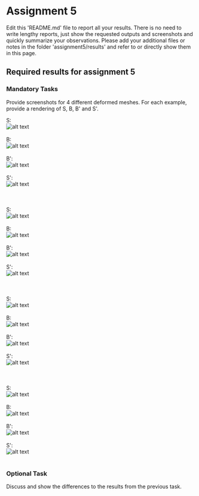 # Assignment 5

Edit this 'README.md' file to report all your results. There is no need to write lengthy reports, just show the requested outputs and screenshots and quickly summarize your observations. Please add your additional files or notes in the folder 'assignment5/results' and refer to or directly show them in this page.

## Required results for assignment 5

### Mandatory Tasks

Provide screenshots for 4 different deformed meshes. For each example, provide a rendering of S, B, B' and S'.

S:<br>
![alt text](https://github.com/eth-igl/gp20-alessiapacca/blob/master/assignment5/results/S_bar.png) <br><br>
B:<br>
![alt text](https://github.com/eth-igl/gp20-alessiapacca/blob/master/assignment5/results/B_bar.png) <br><br>
B': <br>
![alt text](https://github.com/eth-igl/gp20-alessiapacca/blob/master/assignment5/results/B_prime_bar.png) <br><br>
S': <br>
![alt text](https://github.com/eth-igl/gp20-alessiapacca/blob/master/assignment5/results/S_prime_bar.png) <br><br>
<br><br>
S:<br>
![alt text](https://github.com/eth-igl/gp20-alessiapacca/blob/master/assignment5/results/S_woodylo.png) <br><br>
B:<br>
![alt text](https://github.com/eth-igl/gp20-alessiapacca/blob/master/assignment5/results/B_woodylo.png) <br><br>
B': <br>
![alt text](https://github.com/eth-igl/gp20-alessiapacca/blob/master/assignment5/results/B_prime_woodylo.png) <br><br>
S': <br>
![alt text](https://github.com/eth-igl/gp20-alessiapacca/blob/master/assignment5/results/S_prime_woodylo.png) <br><br>
<br><br>
S:<br>
![alt text](https://github.com/eth-igl/gp20-alessiapacca/blob/master/assignment5/results/S_cactus.png) <br><br>
B:<br>
![alt text](https://github.com/eth-igl/gp20-alessiapacca/blob/master/assignment5/results/B_cactus.png) <br><br>
B': <br>
![alt text](https://github.com/eth-igl/gp20-alessiapacca/blob/master/assignment5/results/B_prime_cactus.png) <br><br>
S': <br>
![alt text](https://github.com/eth-igl/gp20-alessiapacca/blob/master/assignment5/results/S_prime_cactus.png) <br><br>
<br><br>
S:<br>
![alt text](https://github.com/eth-igl/gp20-alessiapacca/blob/master/assignment5/results/S_hand.png) <br><br>
B:<br>
![alt text](https://github.com/eth-igl/gp20-alessiapacca/blob/master/assignment5/results/B_hand.png) <br><br>
B': <br>
![alt text](https://github.com/eth-igl/gp20-alessiapacca/blob/master/assignment5/results/B_prime_hand.png) <br><br>
S': <br>
![alt text](https://github.com/eth-igl/gp20-alessiapacca/blob/master/assignment5/results/S_prime_hand.png) <br><br>
### Optional Task

Discuss and show the differences to the results from the previous task. 
